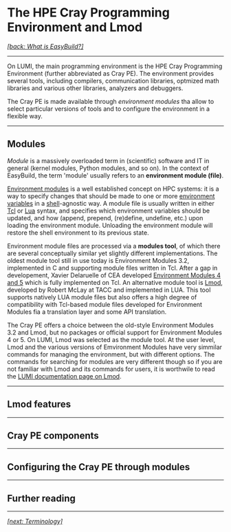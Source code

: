 # The HPE Cray Programming Environment and Lmod

*[[back: What is EasyBuild?]](1_01_what_is_easybuild.md)*

---

On LUMI, the main programming environment is the HPE Cray Programming Environment (further abbreviated
as Cray PE). The environment provides several tools, including compilers, communication libraries, 
optmized math libraries and various other libraries, analyzers and debuggers.

The Cray PE is made available through *environment modules* tha allow to select particular versions of 
tools and to configure the environment in a flexible way.

---

## Modules

*Module* is a massively overloaded term in (scientific) software and IT in general
(kernel modules, Python modules, and so on).
In the context of EasyBuild, the term 'module' usually refers to an **environment module (file)**.

[Environment modules](https://en.wikipedia.org/wiki/Environment_Modules_(software)) is a well established concept
on HPC systems: it is a way to specify changes that should be made to one or more
[environment variables](https://en.wikipedia.org/wiki/Environment_variable) in a
[shell](https://en.wikipedia.org/wiki/Shell_(computing))-agnostic way. A module file
is usually written in either [Tcl](https://en.wikipedia.org/wiki/Tcl) or
[Lua](https://en.wikipedia.org/wiki/Lua_(programming_language)) syntax,
and specifies which environment variables should be updated, and how (append,
prepend, (re)define, undefine, etc.) upon loading the environment module.
Unloading the environment module will restore the shell environment to its previous state.

Environment module files are processed via a **modules tool**, of which there
are several conceptually similar yet slightly different implementations.
The oldest module tool still in use today is Environment Modules 3.2, implemented in C and 
supporting module files written in Tcl. After a gap in developement, Xavier Delaruelle of CEA
developed [Environment Modules 4 and 5](https://sourceforge.net/projects/modules/) which is
fully implemented on Tcl. An alternative module tool is [Lmod](https://lmod.readthedocs.io), 
developed by Robert McLay at TACC and implemented in LUA. This tool supports natively LUA
module files but also offers a high degree of compatibility with Tcl-based module files
developed for Environment Modules fia a translation layer and some API translation.

The Cray PE offers a choice between the old-style Environment Modules 3.2 and Lmod, but no
packages or official support for Environment Modules 4 or 5. On LUMI, Lmod was selected as
the module tool. At the user level, Lmod and the various versions of Emvironment Modules
have very simmilar commands for managing the environment, but with different options.
The commands for searching for modules are very different though so if you are not familiar
with Lmod and its commands for users, it is worthwile to read the 
[LUMI documentation page on Lmod](https://docs.lumi-supercomputer.eu/computing/Lmod_modules/).

---

## Lmod features


---

## Cray PE components


---

## Configuring the Cray PE through modules

---

## Further reading


---

*[[next: Terminology]](1_03_terminology.md)*
